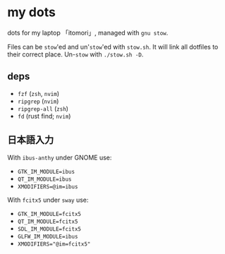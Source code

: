 # my dots

dots for my laptop 「itomori」, managed with `gnu stow`.

Files can be `stow`'ed and un'`stow`'ed with `stow.sh`.
It will link all dotfiles to their correct place.
Un-`stow` with `./stow.sh -D`.

## deps
+ `fzf` (`zsh`, `nvim`)
+ `ripgrep` (`nvim`)
+ `ripgrep-all` (`zsh`)
+ `fd` (rust find; `nvim`)

## 日本語入力
With `ibus-anthy` under GNOME use:
+ `GTK_IM_MODULE=ibus`
+ `QT_IM_MODULE=ibus`
+ `XMODIFIERS=@im=ibus`

With `fcitx5` under `sway` use:
+ `GTK_IM_MODULE=fcitx5`
+ `QT_IM_MODULE=fcitx5`
+ `SDL_IM_MODULE=fcitx5`
+ `GLFW_IM_MODULE=ibus`
+ `XMODIFIERS="@im=fcitx5"`
